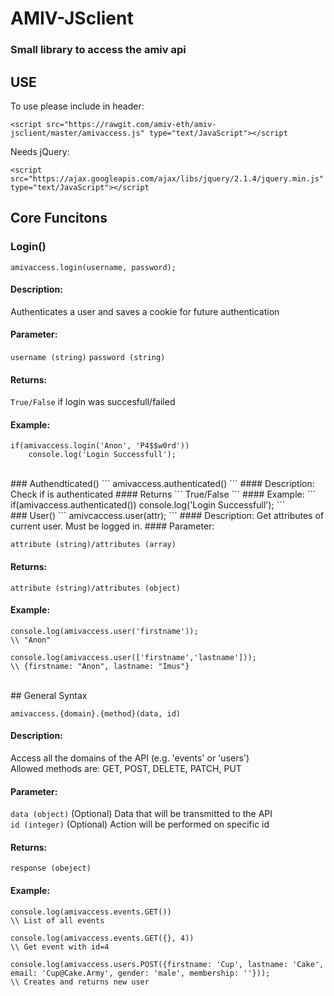 # AMIV-JSclient
### Small library to access the amiv api

## USE
To use please include in header:<br>
```
<script src="https://rawgit.com/amiv-eth/amiv-jsclient/master/amivaccess.js" type="text/JavaScript"></script
```

Needs jQuery:<br>
```
<script src="https://ajax.googleapis.com/ajax/libs/jquery/2.1.4/jquery.min.js" type="text/JavaScript"></script
```

## Core Funcitons

### Login()
```
amivaccess.login(username, password);
```
#### Description:
Authenticates a user and saves a cookie for future authentication
#### Parameter:
```username (string)```
```password (string)```

#### Returns:
```True/False``` if login was succesfull/failed
#### Example:
```
if(amivaccess.login('Anon', 'P4$$w0rd'))
	console.log('Login Successfull');
```

<br>
### Authendticated()
```
amivaccess.authenticated()
```
#### Description:
Check if is authenticated
#### Returns
```
True/False
```
#### Example:
```
if(amivaccess.authenticated())
	console.log('Login Successfull');
```

<br>
### User()
```
amivcaccess.user(attr);
```
#### Description:
Get attributes of current user. Must be logged in.
#### Parameter:

```attribute (string)/attributes (array)```
#### Returns:
```attribute (string)/attributes (object)```
#### Example:
```
console.log(amivaccess.user('firstname'));
\\ "Anon"

console.log(amivaccess.user(['firstname','lastname']));
\\ {firstname: "Anon", lastname: "Imus"}
```

<br>
## General Syntax

```amivaccess.{domain}.{method}(data, id)```
#### Description:
Access all the domains of the API (e.g. 'events' or 'users')<br>
Allowed methods are: GET, POST, DELETE, PATCH, PUT

#### Parameter:
```data (object)``` (Optional) Data that will be transmitted to the API<br>
```id (integer)```  (Optional) Action will be performed on specific id

#### Returns:
```response (obeject)```
#### Example:
```
console.log(amivaccess.events.GET())
\\ List of all events

console.log(amivaccess.events.GET({}, 4))
\\ Get event with id=4

console.log(amivaccess.users.POST({firstname: 'Cup', lastname: 'Cake', email: 'Cup@Cake.Army', gender: 'male', membership: ''}));
\\ Creates and returns new user
```